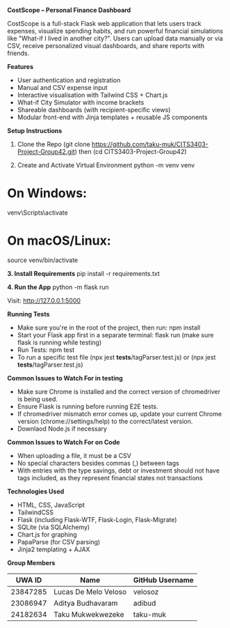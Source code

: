 **CostScope – Personal Finance Dashboard**

CostScope is a full-stack Flask web application that lets users track expenses, visualize spending habits, and run powerful financial simulations like "What-if I lived in another city?". Users can upload data manually or via CSV, receive personalized visual dashboards, and share reports with friends.


**Features**
 - User authentication and registration
 - Manual and CSV expense input
 - Interactive visualisation with Tailwind CSS + Chart.js
 - What-if City Simulator with income brackets
 - Shareable dashboards (with recipient-specific views)
 - Modular front-end with Jinja templates + reusable JS components


**Setup Instructions**

1. Clone the Repo
(git clone https://github.com/taku-muk/CITS3403-Project-Group42.git) then (cd CITS3403-Project-Group42) 

2. Create and Activate Virtual Environment
python -m venv venv
# On Windows:
venv\Scripts\activate
# On macOS/Linux:
source venv/bin/activate

**3. Install Requirements**
pip install -r requirements.txt

**4. Run the App**
python -m flask run

Visit: http://127.0.0.1:5000


**Running Tests**
- Make sure you're in the root of the project, then run: npm install 
- Start your Flask app first in a separate terminal: flask run (make sure flask is running while testing) 
- Run Tests: npm test
- To run a specific test file (npx jest __tests__/tagParser.test.js) or (npx jest __tests__/tagParser.test.js) 

**Common Issues to Watch For in testing**
- Make sure Chrome is installed and the correct version of chromedriver is being used.
- Ensure Flask is running before running E2E tests.
- If chromedriver mismatch error comes up, update your current Chrome version (chrome://settings/help) to the correct/latest version.
- Downlaod Node.js if necessary 


**Common Issues to Watch For on Code**
- When uploading a file, it must be a CSV 
- No special characters besides commas (,) between tags
- With entries with the type savings, debt or investment should not have tags included, as they represent financial states not transactions 

**Technologies Used**
- HTML, CSS, JavaScript
- TailwindCSS
- Flask (including Flask-WTF, Flask-Login, Flask-Migrate)
- SQLite (via SQLAlchemy)
- Chart.js for graphing
- PapaParse (for CSV parsing)
- Jinja2 templating + AJAX


**Group Members**

| UWA ID   | Name                 | GitHub Username |
| ---------| -------------------- | --------------- |
| 23847285 | Lucas De Melo Veloso | velosoz         |
| 23086947 | Aditya Budhavaram    | adibud          |
| 24182634 | Taku Mukwekwezeke    | taku-muk        |
